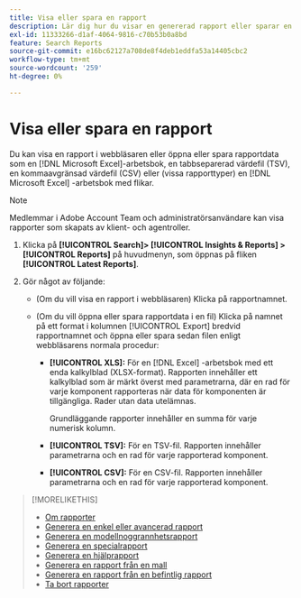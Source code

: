 ```yaml
---
title: Visa eller spara en rapport
description: Lär dig hur du visar en genererad rapport eller sparar en rapport som en fil.
exl-id: 11333266-d1af-4064-9816-c70b53b0a8bd
feature: Search Reports
source-git-commit: e16bc62127a708de8f4deb1eddfa53a14405cbc2
workflow-type: tm+mt
source-wordcount: '259'
ht-degree: 0%

---
```


# Visa eller spara en rapport

Du kan visa en rapport i webbläsaren eller öppna eller spara rapportdata som en [!DNL Microsoft Excel]-arbetsbok, en tabbseparerad värdefil (TSV), en kommaavgränsad värdefil (CSV) eller (vissa rapporttyper) en [!DNL Microsoft Excel] -arbetsbok med flikar.

>[!NOTE]
>
>Medlemmar i Adobe Account Team och administratörsanvändare kan visa rapporter som skapats av klient- och agentroller.

1. Klicka på **[!UICONTROL Search]> [!UICONTROL Insights & Reports] >[!UICONTROL Reports]** på huvudmenyn, som öppnas på fliken **[!UICONTROL Latest Reports]**.

1. Gör något av följande:

   * (Om du vill visa en rapport i webbläsaren) Klicka på rapportnamnet.

   * (Om du vill öppna eller spara rapportdata i en fil) Klicka på namnet på ett format i kolumnen [!UICONTROL Export] bredvid rapportnamnet och öppna eller spara sedan filen enligt webbläsarens normala procedur:

      * **[!UICONTROL XLS]:**   För en [!DNL Excel] -arbetsbok med ett enda kalkylblad (XLSX-format). Rapporten innehåller ett kalkylblad som är märkt överst med parametrarna, där en rad för varje komponent rapporteras när data för komponenten är tillgängliga. Rader utan data utelämnas.

        Grundläggande rapporter innehåller en summa för varje numerisk kolumn.

      * **[!UICONTROL TSV]:** För en TSV-fil. Rapporten innehåller parametrarna och en rad för varje rapporterad komponent.

      * **[!UICONTROL CSV]:**   För en CSV-fil. Rapporten innehåller parametrarna och en rad för varje rapporterad komponent.

>[!MORELIKETHIS]
>
>* [Om rapporter](/help/search-social-commerce/reports/report-about.md)
>* [Generera en enkel eller avancerad rapport](/help/search-social-commerce/reports/management/basic-advanced/basic-advanced-report-generate.md)
>* [Generera en modellnoggrannhetsrapport](/help/search-social-commerce/reports/management/model-accuracy/model-accuracy-report-generate.md)
>* [Generera en specialrapport](/help/search-social-commerce/reports/management/specialty/specialty-report-generate.md)
>* [Generera en hjälprapport](/help/search-social-commerce/reports/management/assist/assist-report-generate.md)
>* [Generera en rapport från en mall](/help/search-social-commerce/reports/management/report-generate-from-template.md)
>* [Generera en rapport från en befintlig rapport](/help/search-social-commerce/reports/management/report-generate-from-existing.md)
>* [Ta bort rapporter](/help/search-social-commerce/reports/management/report-delete.md)
